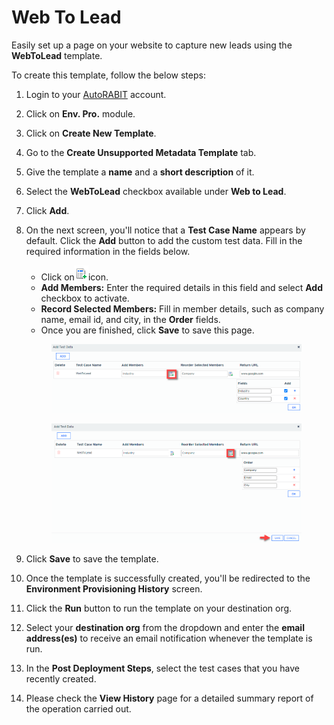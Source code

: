 # Web To Lead

Easily set up a page on your website to capture new leads using the **WebToLead** template.

To create this template, follow the below steps:

1. Login to your [AutoRABIT](https://www.autorabit.com/) account.
2. Click on **Env. Pro.** module.
3. Click on **Create New Template**.
4. Go to the **Create Unsupported Metadata Template** tab.
5. Give the template a **name** and a **short description** of it.
6. Select the **WebToLead** checkbox available under **Web to Lead**.
7. Click **Add**.
8.  On the next screen, you'll notice that a **Test Case Name** appears by default. Click the **Add** button to add the custom test data. Fill in the required information in the fields below.

    * Click on![](<../../../../../../.gitbook/assets/image (5) (1) (1) (1) (1) (1) (1).png>)icon.
    * **Add Members:** Enter the required details in this field and select **Add** checkbox to activate.
    * **Record Selected Members:** Fill in member details, such as company name, email id, and city, in the **Order** fields.
    * Once you are finished, click **Save** to save this page.

    <figure><img src="../../../../../../.gitbook/assets/image (1482).png" alt=""><figcaption></figcaption></figure>

    <figure><img src="../../../../../../.gitbook/assets/image (1483).png" alt=""><figcaption></figcaption></figure>
9. Click **Save** to save the template.
10. Once the template is successfully created, you'll be redirected to the **Environment Provisioning History** screen.
11. Click the **Run** button to run the template on your destination org.
12. Select your **destination org** from the dropdown and enter the **email address(es)** to receive an email notification whenever the template is run.
13. In the **Post Deployment Steps**, select the test cases that you have recently created.&#x20;
14. Please check the **View History** page for a detailed summary report of the operation carried out.
